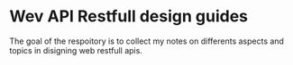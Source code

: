 # Wev API Restfull design guides
The goal of the respoitory is to collect my notes on differents aspects and topics in disigning web restfull apis.
